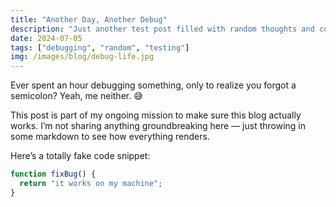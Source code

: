 ```yaml
---
title: "Another Day, Another Debug"
description: "Just another test post filled with random thoughts and code chaos."
date: 2024-07-05
tags: ["debugging", "random", "testing"]
img: /images/blog/debug-life.jpg
---
```


Ever spent an hour debugging something, only to realize you forgot a semicolon? Yeah, me neither. 😅

This post is part of my ongoing mission to make sure this blog actually works. I’m not sharing anything groundbreaking here — just throwing in some markdown to see how everything renders.

Here’s a totally fake code snippet:

```js
function fixBug() {
  return "it works on my machine";
}
```
